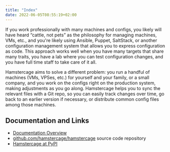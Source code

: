 ```yaml
---
title: "Index"
date: 2022-06-05T08:55:19+02:00
---
```


If you work professionally with many machines and configs, you likely will have heard “cattle, not pets” as the philosophy for managing machines, VMs, etc., and you're likely using Ansible, Puppet, SaltStack, or another configuration management system that allows you to express configuration as code. This approach works well when you have many targets that share many traits, you have a lab where you can test configuration changes, and you have full time staff to take care of it all.

Hamstercage aims to solve a different problem: you run a handful of machines (VMs, VPSes, etc.) for yourself and your family, or a small company, and you work on the configs right on the production system, making adjustments as you go along. Hamstercage helps you to sync the relevant files with a Git repo, so you can easily track changes over time, go back to an earlier version if necessary, or distribute common config files among those machines.

## Documentation and Links

* [Documentation Overview](documentation)
* [github.com/hamstercage/hamstercage](https://github.com/hamstercage/hamstercage) source code repository
* [Hamstercage at PyPI](https://pypi.org/project/hamstercage/)